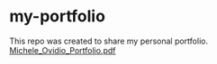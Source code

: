 # my-portfolio
This repo was created to share my personal portfolio. [Michele_Ovidio_Portfolio.pdf](https://github.com/micklemore/my-portfolio/files/13900843/Michele_Ovidio_Portfolio.pdf)
